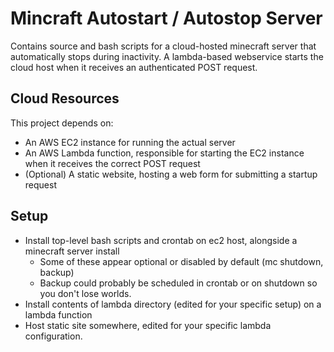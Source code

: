 # Mincraft Autostart / Autostop Server

Contains source and bash scripts for a cloud-hosted minecraft server that automatically stops during inactivity. A lambda-based webservice starts the cloud host when it receives an authenticated POST request.

## Cloud Resources

This project depends on:
- An AWS EC2 instance for running the actual server
- An AWS Lambda function, responsible for starting the EC2 instance when it receives the correct POST request
- (Optional) A static website, hosting a web form for submitting a startup request

## Setup

- Install top-level bash scripts and crontab on ec2 host, alongside a minecraft server install
    - Some of these appear optional or disabled by default (mc shutdown, backup)
    - Backup could probably be scheduled in crontab or on shutdown so you don't lose worlds.
- Install contents of lambda directory (edited for your specific setup) on a lambda function
- Host static site somewhere, edited for your specific lambda configuration.
